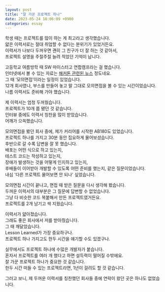 ```yaml
---
layout: post
title: "잘 가꾼 프로젝트 하나"
date: 2023-05-24 18:06:09 +0900
categories: essay
---
```


학생 때는 프로젝트를 많이 하는 게 최고라고 생각했습니다.  
얇은 이력서로는 절대 취업할 수 없다는 분위기가 있었거든요.  
이력서가 나보다 두꺼우면 괜히 그 친구가 더 잘 하는 것 같아서,  
프로젝트 설명을 주절주절 늘려 적었던 기억이 납니다.

고등학교 여름방학 때 SW 마이스터고 연합캠프라는 걸 했습니다.  
인터넷에서 볼 수 있는 자료는 [해커톤 관련된 뉴스](https://www.greened.kr/news/articleView.html?idxno=224543) 정도네요.  
그 때 ‘모의면접’이라는 일정이 있었습니다.  
12개 회사였나, 부스를 만들어 놓고 말 그대로 모의면접을 볼 수 있는 시간이었습니다.  
나름 이력서도 준비해 가야 했습니다.

제 이력서는 엄청 두꺼웠습니다.  
프로젝트가 10개 쯤 됐던 것 같습니다.  
인터뷰 중에도 이력서 칭찬을 많이 받았습니다.  
어깨가 으쓱했습니다.

모의면접을 봤던 회사 중에, 제가 커리어를 시작한 AB180도 있었습니다.  
프로젝트 하나를 가지고 30분 동안 집요하게 물어보셨습니다.  
후반으로 갈 수록 답변을 잘 못 했습니다.  
배포는 어떤 식으로 하고 있는지,  
테스트 코드는 작성하고 있는지,  
장애가 발생하는 것을 어떻게 인지하고 있는지,  
후배들이 이어받아 개발할 수 있도록 어떤 준비를 했는지, 같은 질문이었습니다.  
내심 '다른 프로젝트 물어보면 안 되나' 싶었습니다.

모의면접 시간이 끝나고, 면접 때 받은 질문을 다시 생각해 봤습니다.  
두꺼운 이력서의 대부분은 그 질문에 답변할 수 없었습니다.  
그냥 다 비슷한 코드 복붙해서 만든 프로젝트였거든요.  
프로젝트를 2개 남기고 싹 지웠습니다.

이력서가 얇아졌습니다.  
그래도 좋은 회사에서 저를 받아줬습니다.  
그 때 깨달았습니다.  
Lesson Learned가 가장 중요하구나.  
프로젝트 하나 가지고도 한두 시간을 얘기할 수도 있겠구나.

실무에서도 프로젝트 하나에 수많은 개발자가 붙습니다.  
혼자서 프로젝트를 여러 개 했다고 하면 설득력이 떨어질 수밖에요.  
잘 가꾼 프로젝트 하나가 중요한 것 같습니다.  
한두 시간 떠들 수 있는 프로젝트라면, 1년이 걸려도 할 것 같습니다.

그러고 보니, 제 두꺼운 이력서를 칭찬했던 회사들 중에 연락이 왔던 곳은 하나도 없었습니다.
